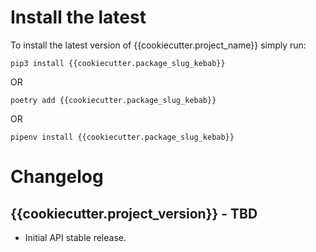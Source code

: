 Install the latest
===================

To install the latest version of {{cookiecutter.project_name}} simply run:

`pip3 install {{cookiecutter.package_slug_kebab}}`

OR

`poetry add {{cookiecutter.package_slug_kebab}}`

OR

`pipenv install {{cookiecutter.package_slug_kebab}}`


Changelog
=========
## {{cookiecutter.project_version}} - TBD
- Initial API stable release.
